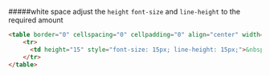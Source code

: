 #####white space
adjust the `height` `font-size` and `line-height` to the required amount

```html
<table border="0" cellspacing="0" cellpadding="0" align="center" width="100%">
    <tr>
      <td height="15" style="font-size: 15px; line-height: 15px;">&nbsp;</td>
    </tr>
</table>
```


